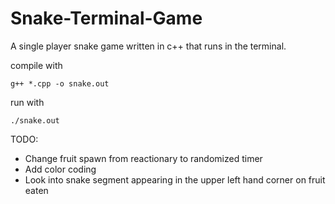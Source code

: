 # Snake-Terminal-Game
A single player snake game written in c++ that runs in the terminal.

compile with
```
g++ *.cpp -o snake.out 
```
run with
```
./snake.out
```

TODO:

* Change fruit spawn from reactionary to randomized timer
* Add color coding
* Look into snake segment appearing in the upper left hand corner on fruit eaten